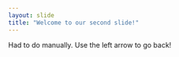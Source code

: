 ```yaml
---
layout: slide
title: "Welcome to our second slide!"
---
```

Had to do manually.
Use the left arrow to go back!
